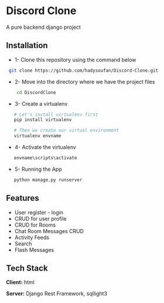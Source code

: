 
# Discord Clone

A pure backend django project 
## Installation

- 1- Clone this repository using the command below

```bash
 git clone https://github.com/hadysoufan/Discord-Clone.git
```
- 2- Move into the directory where we have the project files
```bash
    cd DiscordClone
```

- 3- Create a virtualenv

 ```bash
    # Let's install virtualenv first
    pip install virtualenv

    # Then we create our virtual environment
    virtualenv envname

```

- 4- Activate the virtualenv

 ```bash
    envname\scripts\activate

```

- 5- Running the App

 ```bash
    python manage.py runserver

```





    
## Features

- User register - login
- CRUD for user profile
- CRUD for Rooms
- Chat Room Messages CRUD
- Activity Feeds
- Search
- Flash Messages


## Tech Stack

**Client:** html

**Server:** Django Rest Framework, sqllight3

